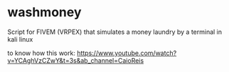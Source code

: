 # washmoney
Script for FIVEM (VRPEX) that simulates a money laundry by a terminal in kali linux

to know how this work: https://www.youtube.com/watch?v=YCAghVzCZwY&t=3s&ab_channel=CaioReis
